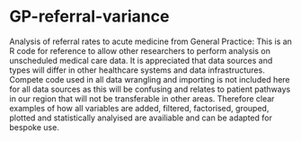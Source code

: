 # GP-referral-variance
Analysis of referral rates to acute medicine from General Practice:
This is an R code for reference to allow other researchers to perform analysis on unscheduled medical care data. 
It is appreciated that data sources and types will differ in other healthcare systems and data infrastructures. 
Compete code used in all data wrangling and importing is not included here for all data sources as this will be confusing and relates
to patient pathways in our region that will not be transferable in other areas. Therefore clear
examples of how all variables are added, filtered, factorised, grouped, plotted and statistically analyised are availiable and can be adapted for bespoke use. 
